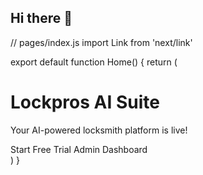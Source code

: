 ## Hi there 👋

<!--
**lockpros/Lockpros** is a ✨ _special_ ✨ repository because its `README.md` (this file) appears on your GitHub profile.

Here are some ideas to get you started:

- 🔭 I’m currently working on ...
- 🌱 I’m currently learning ...
- 👯 I’m looking to collaborate on ...
- 🤔 I’m looking for help with ...
- 💬 Ask me about ...
- 📫 How to reach me: ...
- 😄 Pronouns: ...
- ⚡ Fun fact: ...
-->
// pages/index.js
import Link from 'next/link'

export default function Home() {
  return (
    <div className="min-h-screen flex flex-col justify-center items-center bg-gray-50">
      <h1 className="text-4xl font-bold text-blue-800">Lockpros AI Suite</h1>
      <p className="mt-4 text-lg text-gray-700">
        Your AI-powered locksmith platform is live!
      </p>
      <div className="mt-8 space-x-4">
        <Link href="/signup">
          <a className="px-6 py-3 bg-yellow-500 text-white rounded hover:bg-yellow-600">
            Start Free Trial
          </a>
        </Link>
        <Link href="/dashboard">
          <a className="px-6 py-3 border border-blue-800 text-blue-800 rounded hover:bg-blue-100">
            Admin Dashboard
          </a>
        </Link>
      </div>
    </div>
  )
}
